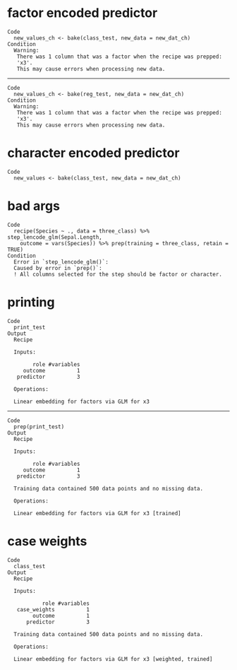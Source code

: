 # factor encoded predictor

    Code
      new_values_ch <- bake(class_test, new_data = new_dat_ch)
    Condition
      Warning:
       There was 1 column that was a factor when the recipe was prepped:
       'x3'.
       This may cause errors when processing new data.

---

    Code
      new_values_ch <- bake(reg_test, new_data = new_dat_ch)
    Condition
      Warning:
       There was 1 column that was a factor when the recipe was prepped:
       'x3'.
       This may cause errors when processing new data.

# character encoded predictor

    Code
      new_values <- bake(class_test, new_data = new_dat_ch)

# bad args

    Code
      recipe(Species ~ ., data = three_class) %>% step_lencode_glm(Sepal.Length,
        outcome = vars(Species)) %>% prep(training = three_class, retain = TRUE)
    Condition
      Error in `step_lencode_glm()`:
      Caused by error in `prep()`:
      ! All columns selected for the step should be factor or character.

# printing

    Code
      print_test
    Output
      Recipe
      
      Inputs:
      
            role #variables
         outcome          1
       predictor          3
      
      Operations:
      
      Linear embedding for factors via GLM for x3

---

    Code
      prep(print_test)
    Output
      Recipe
      
      Inputs:
      
            role #variables
         outcome          1
       predictor          3
      
      Training data contained 500 data points and no missing data.
      
      Operations:
      
      Linear embedding for factors via GLM for x3 [trained]

# case weights

    Code
      class_test
    Output
      Recipe
      
      Inputs:
      
               role #variables
       case_weights          1
            outcome          1
          predictor          3
      
      Training data contained 500 data points and no missing data.
      
      Operations:
      
      Linear embedding for factors via GLM for x3 [weighted, trained]


